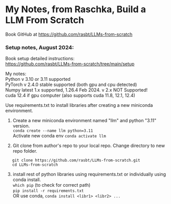# My Notes, from Raschka, Build a LLM From Scratch

Book GitHub at https://github.com/rasbt/LLMs-from-scratch

### Setup notes, August 2024:  

Book setup detailed instructions:  
https://github.com/rasbt/LLMs-from-scratch/tree/main/setup  

My notes:  
Python v 3.10 or 3.11 supported   
PyTorch v 2.4.0 stable supported (both gpu and cpu detected)  
Numpy latest 1.x supported, 1.26.4 Feb 2024. v 2.x NOT Supported!  
cuda 12.4 if gpu computer (also supports cuda 11.8, 12.1, 12.4)

Use requirements.txt to install libraries after creating a new miniconda environment.  

1) Create a new miniconda environment named "llm" and python "3.11" version.   
   `conda create --name llm python=3.11`  
   Activate new conda env `conda activate llm`  

3) Git clone from author's repo to your local repo.
   Change directory to new repo folder.  
```
   git clone https://github.com/rasbt/LLMs-from-scratch.git
   cd LLMs-from-scratch
```   

3) install rest of python libraries using requirements.txt or individually using conda install.  
`which pip` (to check for correct path)  
`pip install -r requirements.txt`  
OR use conda, `conda install <libr1> <libr2> ...`  




 
